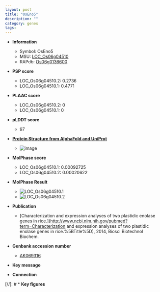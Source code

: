 ```yaml
---
layout: post
title: "OsEno5"
description: ""
category: genes
tags: 
---
```


* **Information**  
    + Symbol: OsEno5  
    + MSU: [LOC_Os06g04510](http://rice.plantbiology.msu.edu/cgi-bin/ORF_infopage.cgi?orf=LOC_Os06g04510)  
    + RAPdb: [Os06g0136600](http://rapdb.dna.affrc.go.jp/viewer/gbrowse_details/irgsp1?name=Os06g0136600)  

* **PSP score**  
    + LOC_Os06g04510.2: 0.2736 
    + LOC_Os06g04510.1: 0.4771 

* **PLAAC score**  
    + LOC_Os06g04510.2: 0 
    + LOC_Os06g04510.1: 0 

* **pLDDT score**
    + 97

* **[Protein Structure from AlphaFold and UniProt](https://www.uniprot.org/uniprotkb/Q5VNT9/entry#structure)**
    + ![image](https://ricepsp.github.io/images/Q5/AF-Q5VNT9-F1.png)

* **MolPhase score**
    + LOC_Os06g04510.1: 0.00092725
    + LOC_Os06g04510.2: 0.00020622

* **MolPhase Result**
    + ![LOC_Os06g04510.1](https://304243504.github.io/Pictures/LOC_Os06g/LOC_Os06g04510.1.png)
    + ![LOC_Os06g04510.2](https://304243504.github.io/Pictures/LOC_Os06g/LOC_Os06g04510.2.png)

* **Publication**  
    + [Characterization and expression analyses of two plastidic enolase genes in rice.](http://www.ncbi.nlm.nih.gov/pubmed?term=Characterization and expression analyses of two plastidic enolase genes in rice.%5BTitle%5D), 2014, Biosci Biotechnol Biochem.

* **Genbank accession number**  
    + [AK069316](http://www.ncbi.nlm.nih.gov/nuccore/AK069316)

* **Key message**  

* **Connection**  

[//]: # * **Key figures**  



